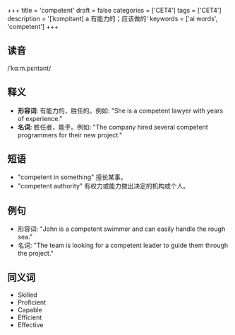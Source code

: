 +++
title = 'competent'
draft = false
categories = ['CET4']
tags = ['CET4']
description = '[ˈkɔmpitənt] a.有能力的；应该做的'
keywords = ['ai words', 'competent']
+++

## 读音
/ˈkɑːm.pɛntənt/

## 释义
- **形容词**: 有能力的，胜任的。例如: "She is a competent lawyer with years of experience."
- **名词**: 胜任者，能手。例如: "The company hired several competent programmers for their new project."

## 短语
- "competent in something" 擅长某事。
- "competent authority" 有权力或能力做出决定的机构或个人。

## 例句
- 形容词: "John is a competent swimmer and can easily handle the rough sea."
- 名词: "The team is looking for a competent leader to guide them through the project."

## 同义词
- Skilled
- Proficient
- Capable
- Efficient
- Effective
